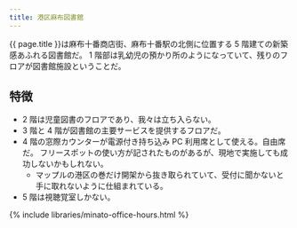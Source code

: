 ```yaml
---
title: 港区麻布図書館
---
```


{{ page.title }}は麻布十番商店街、麻布十番駅の北側に位置する 5 階建ての新築感あふれる図書館だ。
1 階部は乳幼児の預かり所のようになっていて、残りのフロアが図書館施設ということだ。

## 特徴

* 2 階は児童図書のフロアであり、我々は立ち入らない。
* 3 階と 4 階が図書館の主要サービスを提供するフロアだ。
* 4 階の窓際カウンターが電源付き持ち込み PC 利用席として使える。自由席だ。
  フリースポットの使い方が記されたものがあるが、現地で実施しても成功しないかもしれない。
  * マップルの港区の巻だけ開架から抜き取られていて、受付に聞かないと手に取れないように仕組まれている。
* 5 階は視聴覚室しかない。

{% include libraries/minato-office-hours.html %}
